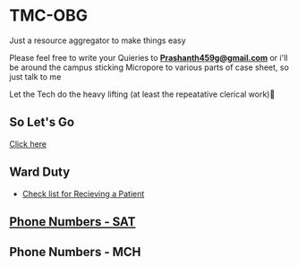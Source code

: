 # TMC-OBG

Just a resource aggregator to make things easy

Please feel free to write your Quieries to **Prashanth459g@gmail.com**
or
i'll be around the campus sticking Micropore to various parts of case sheet, so just talk to me

Let the Tech do the heavy lifting (at least the repeatative clerical work)💪




## So Let's Go
[Click here](https://prashanth459g.github.io/tmc-obg.github.io/sat-home.html)


## Ward Duty
- [Check list for Recieving a Patient](https://prashanth459g.github.io/tmc-obg.github.io/receivingPt)

## [Phone Numbers - SAT](https://prashanth459g.github.io/tmc-obg.github.io/phonenumbers.html)
## Phone Numbers - MCH
